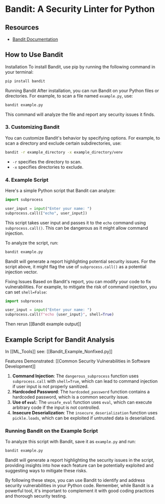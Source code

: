 # Bandit: A Security Linter for Python

## Resources
- [Bandit Documentation](https://bandit.readthedocs.io/en/latest/)

## How to Use Bandit

Installation
To install Bandit, use pip by running the following command in your terminal:
```bash
pip install bandit
```
Running Bandit
After installation, you can run Bandit on your Python files or directories. For example, to scan a file named `example.py`, use:
```bash
bandit example.py
```
This command will analyze the file and report any security issues it finds.
### 3. Customizing Bandit
You can customize Bandit's behavior by specifying options. For example, to scan a directory and exclude certain subdirectories, use:

```bash
bandit -r example_directory -x example_directory/venv
```

- `-r` specifies the directory to scan.
- `-x` specifies directories to exclude.

### 4. Example Script
Here's a simple Python script that Bandit can analyze:

```python
import subprocess

user_input = input("Enter your name: ")
subprocess.call(["echo", user_input])
```

This script takes user input and passes it to the `echo` command using `subprocess.call()`. This can be dangerous as it might allow command injection.

To analyze the script, run:
```bash
bandit example.py
```
Bandit will generate a report highlighting potential security issues. For the script above, it might flag the use of `subprocess.call()` as a potential injection vector.

Fixing Issues
Based on Bandit's report, you can modify your code to fix vulnerabilities. For example, to mitigate the risk of command injection, you can set `shell=False`:

```python
import subprocess

user_input = input("Enter your name: ")
subprocess.call(f"echo {user_input}", shell=True)
```
Then rerun [[Bandit example output]]
## Example Script for Bandit Analysis

In [[ML_Tools]] see: [[Bandit_Example_Nonfixed.py]]

Features Demonstrated: [[Common Security Vulnerabilities in Software Development]]
1. **Command Injection**: The `dangerous_subprocess` function uses `subprocess.call` with `shell=True`, which can lead to command injection if user input is not properly sanitized.
2. **Hardcoded Password**: The `hardcoded_password` function contains a hardcoded password, which is a common security issue.
3. **Use of `eval`**: The `unsafe_eval` function uses `eval`, which can execute arbitrary code if the input is not controlled.
4. **Insecure Deserialization**: The `insecure_deserialization` function uses `pickle.loads`, which can be exploited if untrusted data is deserialized.

### Running Bandit on the Example Script
To analyze this script with Bandit, save it as `example.py` and run:

```bash
bandit example.py
```
Bandit will generate a report highlighting the security issues in the script, providing insights into how each feature can be potentially exploited and suggesting ways to mitigate these risks.

By following these steps, you can use Bandit to identify and address security vulnerabilities in your Python code. Remember, while Bandit is a powerful tool, it's important to complement it with good coding practices and thorough security testing.